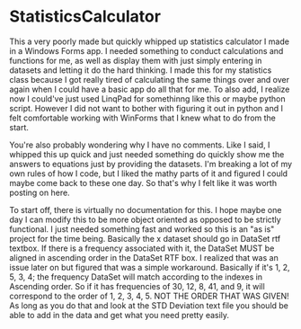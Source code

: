 # StatisticsCalculator
This a very poorly made but quickly whipped up statistics calculator I made in a Windows Forms app. I needed something to conduct calculations and functions for me, as well as display them with just simply entering in datasets and letting it do the hard thinking. I made this for my statistics class because I got really tired of calculating the same things over and over again when I could have a basic app do all that for me. To also add, I realize now I could've just used LinqPad for somethinng like this or maybe python script. However I did not want to bother with figuring it out in python and I felt comfortable working with WinForms that I knew what to do from the start.

You're also probably wondering why I have no comments. Like I said, I whipped this up quick and just needed something do quickly show me the answers to equations just by providing the datasets. I'm breaking a lot of my own rules of how I code, but I liked the mathy parts of it and figured I could maybe come back to these one day. So that's why I felt like it was worth posting on here.

To start off, there is virtually no documentation for this. I hope maybe one day I can modify this to be more object oriented as opposed to be strictly functional. I just needed something fast and worked so this is an "as is" project for the time being. Basically the x dataset should go in DataSet rtf textbox. If there is a frequency associated with it, the DataSet MUST be aligned in ascending order in the DataSet RTF box. I realized that was an issue later on but figured that was a simple workaround. Basically if it's 1, 2, 5, 3, 4; the frequency DataSet will match according to the indexes in Ascending order. So if it has frequencies of 30, 12, 8, 41, and 9, it will correspond to the order of 1, 2, 3, 4, 5. NOT THE ORDER THAT WAS GIVEN! As long as you do that and look at the STD Deviation text file you should be able to add in the data and get what you need pretty easily.
